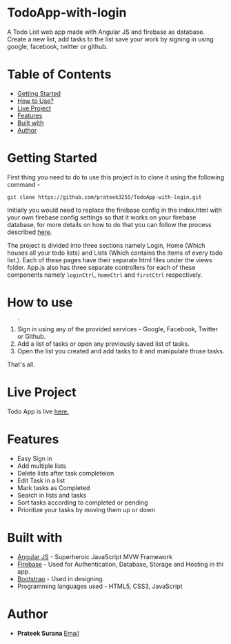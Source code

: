 # TodoApp-with-login
A Todo List web app made with Angular JS and firebase as database.
Create a new list, add tasks to the list save  your work by signing in using google, facebook, twitter or github.

# Table of Contents
* [Getting Started](#getting-started)
* [How to Use?](#how-to)
* [Live Project](#live-project)
* [Features](#features)
* [Built with](#built-with)
* [Author](#author)


# <a name="getting-started"></a>Getting Started
First thing you need to do to use this project is to clone it using the following command -
```
git clone https://github.com/prateek3255/TodoApp-with-login.git
```
Initially you would need to replace the firebase config in the index.html with your own firebase config settings so that it works on your firebase database, for more details on how to do that you can follow the process described [here](https://firebase.google.com/docs/web/setup).

The project is divided into three sections namely Login, Home (Which houses all your todo lists) and Lists (Which contains the items of every todo list.). Each of these pages have their separate html files under the views folder.
App.js also has three separate controllers for each of these components namely `loginCtrl`, `homeCtrl` and `firstCtrl` respectively.
 

# <a name="how-to"></a>How to use
<ol>
` <li> Sign in using any of the provided services - Google, Facebook, Twitter or Github.</li>
  <li> Add a list of tasks or open any previously saved list of tasks.</li>
  <li> Open the list you created and add tasks to it and manipulate those tasks.</li>
</ol>
That's all. 

# <a name="live-project"></a> Live Project
Todo App is live <a href="https://todo-list-login.firebaseapp.com">here.</a> 

# <a name="features"></a>Features
* Easy Sign in
* Add multiple lists
* Delete lists after task completeion
* Edit Task in a list
* Mark tasks as Completed
* Search in lists and tasks
* Sort tasks according to completed or pending
* Prioritize your tasks by moving them up or down

# <a name="built-with"></a>Built with
* <a href="https://angularjs.org/">Angular JS</a> - Superheroic JavaScript MVW Framework
* <a href="https://firebase.google.com/">Firebase</a> - Used for Authentication, Database, Storage and Hosting in thi app.
* <a href="http://getbootstrap.com/">Bootstrap</a> - Used in designing.
* Programming languages used - HTML5, CSS3, JavaScript

# <a name="author"></a>Author
* <b>Prateek Surana   </b>
<a href="mailto:prateeksurana3255@gmail.com">Email</a>
